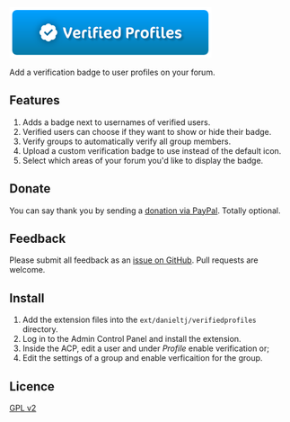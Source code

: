 [![Verified Profiles](./.github/gh-verified-profiles.png)](https://www.phpbb.com/customise/db/extension/verified_profiles/)

Add a verification badge to user profiles on your forum.

## Features

1. Adds a badge next to usernames of verified users.
2. Verified users can choose if they want to show or hide their badge.
3. Verify groups to automatically verify all group members.
4. Upload a custom verification badge to use instead of the default icon.
5. Select which areas of your forum you'd like to display the badge.

## Donate

You can say thank you by sending a [donation via PayPal](https://www.paypal.com/paypalme/dtj27). Totally optional.

## Feedback

Please submit all feedback as an [issue on GitHub](https://github.com/danieltj27/verifiedprofiles/issues). Pull requests are welcome.

## Install

1. Add the extension files into the `ext/danieltj/verifiedprofiles` directory.
2. Log in to the Admin Control Panel and install the extension.
3. Inside the ACP, edit a user and under *Profile* enable verification or;
4. Edit the settings of a group and enable verficaition for the group.

## Licence

[GPL v2](https://opensource.org/license/gpl-2-0)
